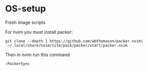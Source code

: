 # OS-setup
Fresh image scripts


For nvim you must install packer:
```
git clone --depth 1 https://github.com/wbthomason/packer.nvim\
 ~/.local/share/nvim/site/pack/packer/start/packer.nvim
```
Then in nvim run this command
```
:PackerSync
```
